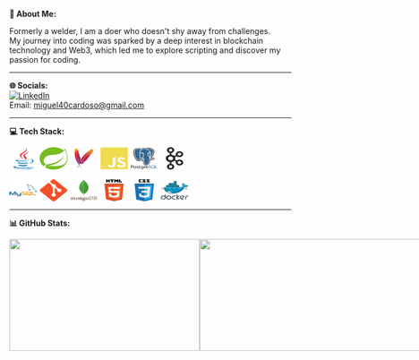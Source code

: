 **👀 About Me:**  

Formerly a welder, I am a doer who doesn't shy away from challenges.      
My journey into coding was sparked by a deep interest in blockchain technology
and Web3, which led me to explore scripting and discover my passion for coding.

---

**🌐 Socials:**  
[![LinkedIn](https://img.shields.io/badge/LinkedIn-0077B5?style=for-the-badge&logo=linkedin&logoColor=white)](https://www.linkedin.com/in/MiguelCardoso19)
<br>
Email: miguel40cardoso@gmail.com

---
      
**💻 Tech Stack:**
  <div>
    <img align="center" alt="Java" height="40" width="50" src="https://raw.githubusercontent.com/devicons/devicon/master/icons/java/java-original.svg">
    <img align="center" alt="Spring" height="40" width="50" src="https://raw.githubusercontent.com/devicons/devicon/master/icons/spring/spring-original.svg">
    <img align="center" alt="Maven" height="40" width="50" src="https://raw.githubusercontent.com/devicons/devicon/master/icons/maven/maven-original.svg">
    <img align="center" alt="Js" height="40" width="50" src="https://raw.githubusercontent.com/devicons/devicon/master/icons/javascript/javascript-plain.svg">
    <img align="center" alt="PostgreSQL" height="40" width="50" src="https://raw.githubusercontent.com/devicons/devicon/master/icons/postgresql/postgresql-original-wordmark.svg">
    <img align="center" alt="Kafka" height="40" width="50" src="https://raw.githubusercontent.com/devicons/devicon/master/icons/apachekafka/apachekafka-original.svg"><br><br>
    <img align="center" alt="mySQL" height="40" width="50" src="https://raw.githubusercontent.com/devicons/devicon/master/icons/mysql/mysql-original-wordmark.svg">
    <img align="center" alt="Git" height="40" width="50" src="https://raw.githubusercontent.com/devicons/devicon/master/icons/git/git-original.svg">
         <img align="center" alt="MongoDB" height="40" width="50" src="https://raw.githubusercontent.com/devicons/devicon/master/icons/mongodb/mongodb-original-wordmark.svg">
    <img align="center" alt="HTML" height="40" width="50" src="https://raw.githubusercontent.com/devicons/devicon/master/icons/html5/html5-original-wordmark.svg">
    <img align="center" alt="CSS" height="40" width="50" src="https://raw.githubusercontent.com/devicons/devicon/master/icons/css3/css3-original-wordmark.svg" alt="css3">
    <img align="center" alt="Docker" height="40" width="50" src="https://raw.githubusercontent.com/devicons/devicon/master/icons/docker/docker-original-wordmark.svg" alt="docker"> 
  </div>
  
---
                
**📊 GitHub Stats:**
<div style="display: flex;">
   <img src="https://github-readme-stats.vercel.app/api/top-langs/?username=miguelcardoso19&theme=react&hide_border=false&include_all_commits=true&count_private=true&layout=compact" width="340" height="200" />
  <img src="https://github-readme-streak-stats.herokuapp.com/?user=miguelcardoso19&theme=react&hide_border=false" width="400" height="200" />
</div>
